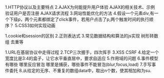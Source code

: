 1.HTTP协议以及主要特点
2.AJAX为何能提升用户体验
AJAX的相关技术、示例验证用户是否注册
AJAX请求流程
3.网站性能优化的方法
4.假设一个元素div,有一个下级p，两个元素都绑定了click事件，若用户点击了p,两个触发时间的执行顺序？
5.CSS3如何实现动画




1.cookie和session的区别
2.正则表达式
3.常见数据结构和算法的js实现
  树形转数组 去重等



1.URL在基层协议中走得过程
2.TCP三次握手，四次挥手
3.XSS CSRF
4.给定一个宽度比是3:4的盒子，让它水平垂直居中，要求自适应
5.作用域的问题
6.事件模型有哪些
  哪里反应冒泡 哪里是捕获，哪些事件不能冒泡(blur,focus,load)
7.手写事件委托
8.从给定的无序、不重复的数组data中，取出n个数，使其相加和为su.